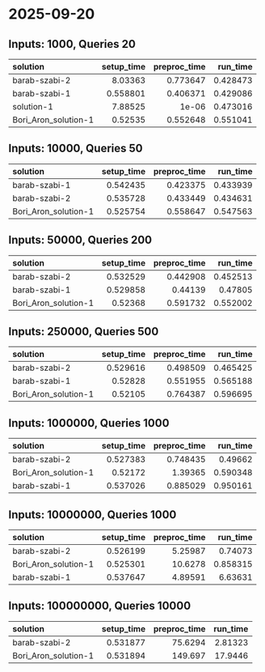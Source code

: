 # 2025-09-20

## Inputs: 1000, Queries 20

| solution             |   setup_time |   preproc_time |   run_time |
|:---------------------|-------------:|---------------:|-----------:|
| barab-szabi-2        |     8.03363  |       0.773647 |   0.428473 |
| barab-szabi-1        |     0.558801 |       0.406371 |   0.429086 |
| solution-1           |     7.88525  |       1e-06    |   0.473016 |
| Bori_Aron_solution-1 |     0.52535  |       0.552648 |   0.551041 |

## Inputs: 10000, Queries 50

| solution             |   setup_time |   preproc_time |   run_time |
|:---------------------|-------------:|---------------:|-----------:|
| barab-szabi-1        |     0.542435 |       0.423375 |   0.433939 |
| barab-szabi-2        |     0.535728 |       0.433449 |   0.434631 |
| Bori_Aron_solution-1 |     0.525754 |       0.558647 |   0.547563 |

## Inputs: 50000, Queries 200

| solution             |   setup_time |   preproc_time |   run_time |
|:---------------------|-------------:|---------------:|-----------:|
| barab-szabi-2        |     0.532529 |       0.442908 |   0.452513 |
| barab-szabi-1        |     0.529858 |       0.44139  |   0.47805  |
| Bori_Aron_solution-1 |     0.52368  |       0.591732 |   0.552002 |

## Inputs: 250000, Queries 500

| solution             |   setup_time |   preproc_time |   run_time |
|:---------------------|-------------:|---------------:|-----------:|
| barab-szabi-2        |     0.529616 |       0.498509 |   0.465425 |
| barab-szabi-1        |     0.52828  |       0.551955 |   0.565188 |
| Bori_Aron_solution-1 |     0.52105  |       0.764387 |   0.596695 |

## Inputs: 1000000, Queries 1000

| solution             |   setup_time |   preproc_time |   run_time |
|:---------------------|-------------:|---------------:|-----------:|
| barab-szabi-2        |     0.527383 |       0.748435 |   0.49662  |
| Bori_Aron_solution-1 |     0.52172  |       1.39365  |   0.590348 |
| barab-szabi-1        |     0.537026 |       0.885029 |   0.950161 |

## Inputs: 10000000, Queries 1000

| solution             |   setup_time |   preproc_time |   run_time |
|:---------------------|-------------:|---------------:|-----------:|
| barab-szabi-2        |     0.526199 |        5.25987 |   0.74073  |
| Bori_Aron_solution-1 |     0.525301 |       10.6278  |   0.858315 |
| barab-szabi-1        |     0.537647 |        4.89591 |   6.63631  |

## Inputs: 100000000, Queries 10000

| solution             |   setup_time |   preproc_time |   run_time |
|:---------------------|-------------:|---------------:|-----------:|
| barab-szabi-2        |     0.531877 |        75.6294 |    2.81323 |
| Bori_Aron_solution-1 |     0.531894 |       149.697  |   17.9446  |